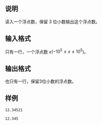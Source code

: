 <h2>说明</h2>

读入一个浮点数，保留 $3$ 位小数输出这个浮点数。
<h2>输入格式</h2>

只有一行，一个浮点数 $x$($−10^5≤x≤10^5$)。

<h2>输出格式</h2>

也只有一行，保留$3$位小数的浮点数。

<h2>样例</h2>
<pre><code class="language-input1">12.34521</code></pre><pre><code class="language-output1">12.345</code></pre>
